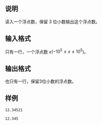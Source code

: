 <h2>说明</h2>

读入一个浮点数，保留 $3$ 位小数输出这个浮点数。
<h2>输入格式</h2>

只有一行，一个浮点数 $x$($−10^5≤x≤10^5$)。

<h2>输出格式</h2>

也只有一行，保留$3$位小数的浮点数。

<h2>样例</h2>
<pre><code class="language-input1">12.34521</code></pre><pre><code class="language-output1">12.345</code></pre>
